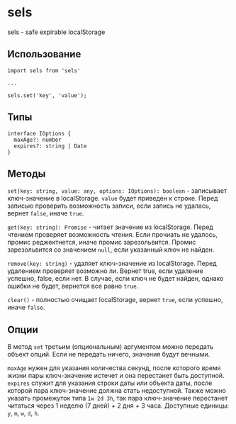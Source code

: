 # sels
sels - safe expirable localStorage

## Использование

```
import sels from 'sels'

...

sels.set('key', 'value');
```

## Типы

```
interface IOptions {
  maxAge?: number
  expires?: string | Date
}
```

## Методы

`set(key: string, value: any, options: IOptions): boolean` - записывает ключ-значение в localStorage. `value` будет приведен к строке. 
Перед записью проверить возможность записи, если запись не удалась, вернет `false`, иначе `true`.

`get(key: string): Promise` - читает значение из localStorage. Перед чтением проверяет возможность чтения. Если прочиать не удалось, промис реджектнется, 
иначе промис зарезольвится. Промис зарезольвится со значением `null`, если указанный ключ не найден.

`remove(key: string)` - удаляет ключ-значение из localStorage. Перед удалением проверяет возможно ли. Вернет true, если удаление успешно, false, если нет. 
В случае, если ключ не будет найден, однако ошибки не будет, вернется все равно `true`.

`clear()` - полностью очищает localStorage, вернет `true`, если успешно, иначе `false`.

## Опции 

В метод `set` третьим (опциональным) аргументом можно передать объект опций. Если не передать ничего, значения будут вечными.

`maxAge` нужен для указания количества секунд, после которого время жизни пары ключ-значение истечет и она перестанет быть доступной.
`expires` служит для указания строки даты или объекта даты, после которой пара ключ-значение должна стать недоступной. Также можно указать промежуток типа `1w 2d 3h`, 
так пара ключ-значение перестанет читаться через 1 неделю (7 дней) + 2 дня + 3 часа. Доступные единицы: `y`, `m`, `w`, `d`, `h`.


